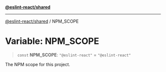 [**@eslint-react/shared**](../README.md)

***

[@eslint-react/shared](../README.md) / NPM\_SCOPE

# Variable: NPM\_SCOPE

> `const` **NPM\_SCOPE**: `"@eslint-react"` = `"@eslint-react"`

The NPM scope for this project.
